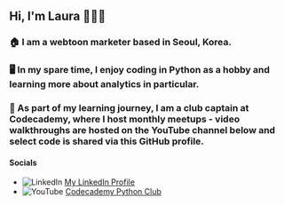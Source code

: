 ## Hi, I'm Laura 👱‍♀️👋 

### 🏠 I am a webtoon marketer based in Seoul, Korea. 

### 🖥️ In my spare time, I enjoy coding in Python as a hobby and learning more about analytics in particular. 

### 🤝 As part of my learning journey, I am a club captain at Codecademy, where I host monthly meetups - video walkthroughs are hosted on the YouTube channel below and select code is shared via this GitHub profile.  

#### Socials
- ![LinkedIn](https://img.shields.io/badge/linkedin-000000?style=for-the-badge&logo=linkedin&logoColor=blue) [My LinkedIn Profile](https://www.linkedin.com/in/lauranikulski/) 
- ![YouTube](https://img.shields.io/badge/youtube-000000?style=for-the-badge&logo=youtube&logoColor=red) [Codecademy Python Club](https://community.codecademy.com/c/python-club/)


